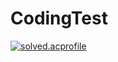 # CodingTest
[![solved.acprofile](http://mazassumnida.wtf/api/v2/generate_badge?boj=tmfdl8414)](https://solved.ac/tmfdl8414)
